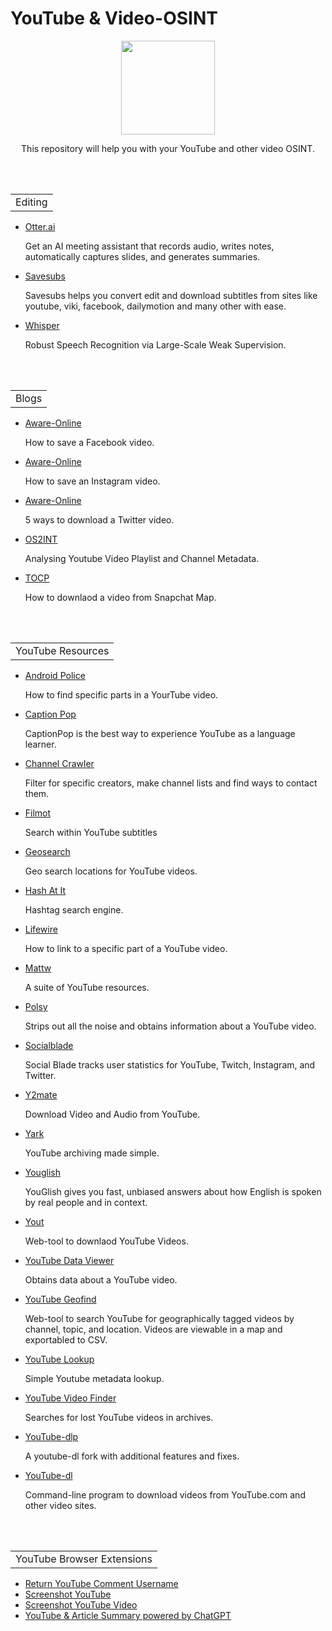 # YouTube & Video-OSINT
<p align="center">
      <img width="150" height="150" src="https://www.cqcore.uk/wp-content/uploads/2021/04/cropped-cropped-Capture-2.png">
    </p>
<p align="center">This repository will help you with your YouTube and other video OSINT.</p>
<br></br>
<table>
    <tr>
        <td>Editing</td>
    </tr>
</table>      <td> 
<ul>
<li><a href="https://otter.ai/">Otter.ai</a></li>
 <p>Get an AI meeting assistant that records audio, writes notes, automatically captures slides, and generates summaries.</p>
<li><a href="https://savesubs.com/">Savesubs</a></li>
 <p>Savesubs helps you convert edit and download subtitles from sites like youtube, viki, facebook, dailymotion and many other with ease.</p> 
<li><a href="https://github.com/openai/whisper">Whisper</a></li>
 <p>Robust Speech Recognition via Large-Scale Weak Supervision.</p>
</ul> 
<br></br>
<table>
    <tr>
        <td>Blogs</td>
    </tr>
</table>
<ul>
<li><a href="https://www.aware-online.com/en/osint-tutorials/save-a-facebook-video/">Aware-Online</a></li>
 <p>How to save a Facebook video.</p>
<li><a href="https://www.aware-online.com/en/how-to-save-an-instagram-video/">Aware-Online</a></li> 
 <p>How to save an Instagram video.</p>
<li><a href="https://www.aware-online.com/en/5-ways-to-download-videos-on-twitter/">Aware-Online</a></li>
 <p>5 ways to download a Twitter video.</p>
<li><a href="https://os2int.com/toolbox/analysing-youtube-video-playlist-and-channel-metadata/">OS2INT</a></li>
 <p>Analysing Youtube Video Playlist and Channel Metadata.</p>
<li><a href="https://osintcurio.us/2020/04/13/using-snapchat-for-osint-10-minute-tip/">TOCP</a></li> 
 <p>How to downlaod a video from Snapchat Map.</p>
</ul>  
<br></br>
<table>
    <tr>
        <td>YouTube Resources</td>
    </tr>
</table>
<ul>
<li><a href="https://www.androidpolice.com/2021/06/05/how-to-find-specific-parts-in-a-youtube-video-without-having-to-watch-the-whole-thing/">Android Police</a></li>
 <p>How to find specific parts in a YourTube video.</p>
<li><a href="https://www.captionpop.com/">Caption Pop</a></li>
 <p>CaptionPop is the best way to experience YouTube as a language learner.</p>
<li><a href="https://channelcrawler.com/">Channel Crawler</a></li> 
 <p>Filter for specific creators, make channel lists and find ways to contact them.</p>
<li><a href="https://filmot.com/">Filmot</a></li> 
 <p>Search within YouTube subtitles</p>
<li><a href="https://youtube.github.io/geo-search-tool/search.html">Geosearch</a></li> 
 <p>Geo search locations for YouTube videos.</p>
<li><a href="https://hashatit.com/">Hash At It</a></li>
 <p>Hashtag search engine.</p>
<li><a href="https://www.lifewire.com/link-to-specific-part-of-youtube-video-1616414">Lifewire</a></li> 
 <p>How to link to a specific part of a YouTube video.</p>  
<li><a href="https://mattw.io/">Mattw</a></li> 
 <p>A suite of YouTube resources.</p>
<li><a href="https://https://polsy.org.uk/play/yt/">Polsy</a></li> 
 <p>Strips out all the noise and obtains information about a YouTube video.</p>
<li><a href="https://socialblade.com/">Socialblade</a></li> 
 <p>Social Blade tracks user statistics for YouTube, Twitch, Instagram, and Twitter.</p>
<li><a href="https://www.y2mate.com/en562">Y2mate</a></li> 
 <p>Download Video and Audio from YouTube.</p>
<li><a href="https://github.com/Owez/yark">Yark</a></li> 
 <p>YouTube archiving made simple.</p>
<li><a href="https://youglish.com/">Youglish</a></li> 
 <p>YouGlish gives you fast, unbiased answers about how English is spoken by real people and in context.</p>
<li><a href="https://yout.com/">Yout</a></li>  
 <p>Web-tool to downlaod YouTube Videos.</p>
<li><a href="https://citizenevidence.amnestyusa.org/">YouTube Data Viewer</a></li>
 <p>Obtains data about a YouTube video.</p>
<li><a href="https://mattw.io/youtube-geofind/location">YouTube Geofind</a></li>
 <p>Web-tool to search YouTube for geographically tagged videos by channel, topic, and location. Videos are viewable in a map and exportabled to CSV.</p> 
<li><a href="https://youtube-lookup.vercel.app/">YouTube Lookup</a></li>
 <p>Simple Youtube metadata lookup.</p>
<li><a href="https://github.com/TheTechRobo/youtubevideofinder">YouTube Video Finder</a></li> 
 <p>Searches for lost YouTube videos in archives.</p>
<li><a href="https://github.com/yt-dlp/yt-dlp">YouTube-dlp</a></li>
 <p>A youtube-dl fork with additional features and fixes.</p>
<li><a href="https://github.com/ytdl-org/youtube-dl">YouTube-dl</a></li>
 <p>Command-line program to download videos from YouTube.com and other video sites.</p>
</ul> 
<br></br>
 <table>
    <tr>
        <td>YouTube Browser Extensions</td>
    </tr>
</table>
<ul>
  <li><a href="https://chrome.google.com/webstore/detail/return-youtube-comment-us/kamibelompadnaekbellinmgbphoidmj">Return YouTube Comment Username</a></li>
  <li><a href="https://chrome.google.com/webstore/detail/screenshot-youtube/gjoijpfmdhbjkkgnmahganhoinjjpohk">Screenshot YouTube</a></li>
  <li><a href="https://chrome.google.com/webstore/detail/screenshot-youtube-video/lnaahdmijnjnmgaalacdgakieangpjgp">Screenshot YouTube Video</a></li>
  <li><a href="https://chrome.google.com/webstore/detail/youtube-summary-with-chat/nmmicjeknamkfloonkhhcjmomieiodli">YouTube & Article Summary powered by ChatGPT</a></li>
</ul>
<br></br>
